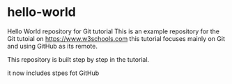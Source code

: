 # hello-world
Hello World repository for Git tutorial
This is an example repository for the Git tutoial on https://www.w3schools.com
this tutorial focuses mainly on Git and using GitHub as its remote.

This repository is built step by step in the tutorial.

it now includes stpes fot GitHub
